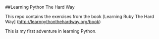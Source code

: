 ##Learning Python The Hard Way

This repo contains the exercises from the book [Learning Ruby The Hard Way] (http://learnpythonthehardway.org/book)

This is my first adventure in learning Python.
